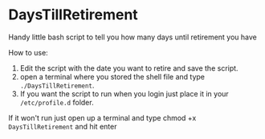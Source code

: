 # DaysTillRetirement
Handy little bash script to tell you how many days until retirement you have


How to use:

1. Edit the script with the date you want to retire and save the script.
2. open a terminal where you stored the shell file and type `./DaysTillRetirement`.
3. If you want the script to run when you login just place it in your `/etc/profile.d` folder.


If it won't run just open up a terminal and type chmod +x `DaysTillRetirement` and hit enter
